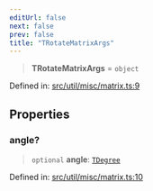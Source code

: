 ```yaml
---
editUrl: false
next: false
prev: false
title: "TRotateMatrixArgs"
---
```


> **TRotateMatrixArgs** = `object`

Defined in: [src/util/misc/matrix.ts:9](https://github.com/fabricjs/fabric.js/blob/b4f67b1cfd353d0e2763b168e07bce6b67895452/src/util/misc/matrix.ts#L9)

## Properties

### angle?

> `optional` **angle**: [`TDegree`](/api/type-aliases/tdegree/)

Defined in: [src/util/misc/matrix.ts:10](https://github.com/fabricjs/fabric.js/blob/b4f67b1cfd353d0e2763b168e07bce6b67895452/src/util/misc/matrix.ts#L10)
